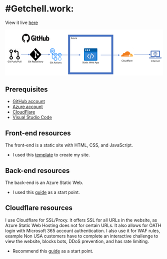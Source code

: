 # #Getchell.work: 

View it live [here](https://getchell.work)

![Diagram](src/images/diagram.png)


## Prerequisites

- [GitHub account](https://github.com/join)
- [Azure account](https://azure.microsoft.com/en-us/free)
- [CloudFlare](https://www.cloudflare.com/)
- [Visual Studio Code](https://code.visualstudio.com)

## Front-end resources

The front-end is a static site with HTML, CSS, and JavaScript.

- I used this [template](https://www.styleshout.com/free-templates/ceevee/) to create my site.

## Back-end resources

The back-end is an Azure Static Web. 

- I used this [guide](https://learn.microsoft.com/en-us/azure/static-web-apps/getting-started?tabs=vanilla-javascript) as a start point.

## Cloudflare resources

I use Cloudflare for SSL/Proxy. It offers SSL for all URLs in the website, as Azure Static Web Hosting does not for certain URLs. It also allows for OATH login with Microsoft 365 account authentication. I also use it for WAF rules, example Non USA customers have to complete an interactive challenge to view the website, blocks bots, DDoS prevention, and has rate limiting. 

- Recommend this [guide](https://developers.cloudflare.com/support/third-party-software/others/enabling-cloudflare-ssl-on-azure-storage-static-web-hosting-applications/) as a start point.